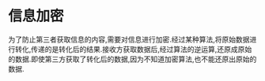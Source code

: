 # 信息加密

为了防止第三者获取信息的内容,需要对信息进行加密.经过某种算法,将原始数据进行转化,传递的是转化后的结果.接收方获取数据后,经过算法的逆运算,还原成原始的数据.即使第三方获取了转化后的数据,因为不知道加密算法,也不能还原出原始的数据.
